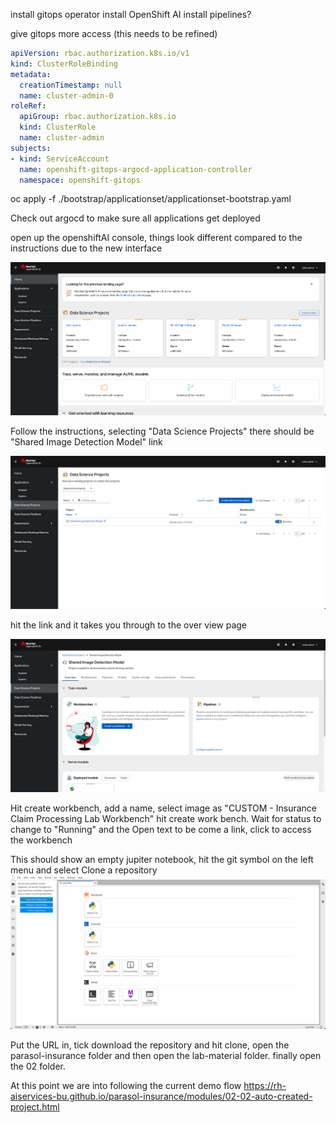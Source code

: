 install gitops operator
install OpenShift AI
install pipelines?

give gitops more access (this needs to be refined)

```yaml
apiVersion: rbac.authorization.k8s.io/v1
kind: ClusterRoleBinding
metadata:
  creationTimestamp: null
  name: cluster-admin-0
roleRef:
  apiGroup: rbac.authorization.k8s.io
  kind: ClusterRole
  name: cluster-admin
subjects:
- kind: ServiceAccount
  name: openshift-gitops-argocd-application-controller
  namespace: openshift-gitops
```

oc apply -f ./bootstrap/applicationset/applicationset-bootstrap.yaml

Check out argocd to make sure all applications get deployed

open up the openshiftAI console, things look different compared to the instructions due to the new interface

![New Dashboard](new_dashboard.png)

Follow the instructions, selecting "Data Science Projects" there should be "Shared Image Detection Model" link

![New Data science page](Datascienceprojects.png)

hit the link and it takes you through to the over view page

![Project overview page](project_overview.png)

Hit create workbench, add a name, select image as "CUSTOM - Insurance Claim Processing Lab Workbench" hit create work bench. Wait for status to change to "Running" and the Open text to be come a link, click to access the workbench

This should show an empty jupiter notebook, hit the git symbol on the left menu and select Clone a repository
![Bare Notebook](bare_notebook.png)

Put the URL in, tick download the repository and hit clone, open the parasol-insurance folder and then open the lab-material folder. finally open the 02 folder.

At this point we are into following the current demo flow https://rh-aiservices-bu.github.io/parasol-insurance/modules/02-02-auto-created-project.html 